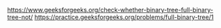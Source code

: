 https://www.geeksforgeeks.org/check-whether-binary-tree-full-binary-tree-not/
https://practice.geeksforgeeks.org/problems/full-binary-tree/1
